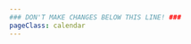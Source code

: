 ```yaml
---
### DON'T MAKE CHANGES BELOW THIS LINE! ###
pageClass: calendar
---
```

<!-- ### DON'T MAKE CHANGES BELOW THIS LINE! ### -->

<Calendar/>
